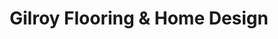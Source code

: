 ---
title: "Gilroy Flooring & Home Design"
url: /gilroy/gilroy-flooring-and-home-design/
shop: flooring
---